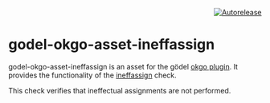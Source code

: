 <p align="right">
<a href="https://autorelease.general.dmz.palantir.tech/palantir/godel-okgo-asset-ineffassign"><img src="https://img.shields.io/badge/Perform%20an-Autorelease-success.svg" alt="Autorelease"></a>
</p>

godel-okgo-asset-ineffassign
============================
godel-okgo-asset-ineffassign is an asset for the gödel [okgo plugin](https://github.com/palantir/okgo). It provides the
functionality of the [ineffassign](https://github.com/gordonklaus/ineffassign) check.

This check verifies that ineffectual assignments are not performed.
